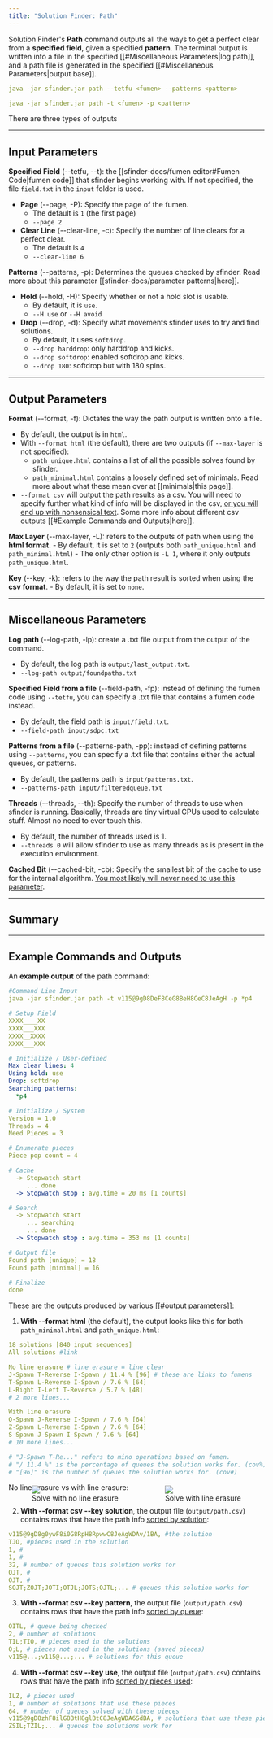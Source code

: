 ```yaml
---
title: "Solution Finder: Path"
---
```

Solution Finder's **Path** command outputs all the ways to get a perfect clear from a **specified field**, given a specified **pattern**. The terminal output is written into a file in the specified [[#Miscellaneous Parameters|log path]], and a path file is generated in the specified [[#Miscellaneous Parameters|output base]].
```YAML {title="Command Structure"}
java -jar sfinder.jar path --tetfu <fumen> --patterns <pattern>
```
```YAML {title="Shorthand Command Structure"}
java -jar sfinder.jar path -t <fumen> -p <pattern>
```

There are three types of outputs
___
## Input Parameters
**Specified Field** (--tetfu, --t): the [[sfinder-docs/fumen editor#Fumen Code|fumen code]] that sfinder begins working with. If not specified, the file `field.txt` in the `input` folder is used.
- **Page** (--page, -P): Specify the page of the fumen. 
	- The default is `1` (the first page)
	- `--page 2` 
- **Clear Line** (--clear-line, -c): Specify the number of line clears for a perfect clear. 
	- The default is `4`
	- `--clear-line 6`

**Patterns** (--patterns, -p): Determines the queues checked by sfinder. Read more about this parameter [[sfinder-docs/parameter patterns|here]].
- **Hold** (--hold, -H): Specify whether or not a hold slot is usable.
	- By default, it is `use`.
	- `--H use` or `--H avoid`
- **Drop** (--drop, -d): Specify what movements sfinder uses to try and find solutions.
	- By default, it uses `softdrop`. 
	- `--drop harddrop`: only harddrop and kicks.
	- `--drop softdrop`: enabled softdrop and kicks.
	- `--drop 180`: softdrop but with 180 spins.
___
## Output Parameters
**Format** (--format, -f): Dictates the way the path output is written onto a file.
- By default, the output is in `html`.
- With `--format html` (the default), there are two outputs (if `--max-layer` is not specified):
	- `path_unique.html` contains a list of all the possible solves found by sfinder.
	- `path_minimal.html` contains a loosely defined set of minimals. Read more about what these mean over at [[minimals|this page]].
- `--format csv` will output the path results as a csv. You will need to specify further what kind of info will be displayed in the csv, <u>or you will end up with nonsensical text</u>. Some more info about different csv outputs [[#Example Commands and Outputs|here]].

**Max Layer** (--max-layer, -L): refers to the outputs of path when using the **html format**.
	- By default, it is set to `2` (outputs both `path_unique.html` and `path_minimal.html`)
	- The only other option is `-L 1`, where it only outputs `path_unique.html`.

**Key** (--key, -k): refers to the way the path result is sorted when using the **csv format**.
	- By default, it is set to `none`.

___
## Miscellaneous Parameters
**Log path** (--log-path, -lp): create a .txt file output from the output of the command.
- By default, the log path is `output/last_output.txt`.
- `--log-path output/foundpaths.txt`

**Specified Field from a file** (--field-path, -fp): instead of defining the fumen code using `--tetfu`, you can specify a .txt file that contains a fumen code instead.
- By default, the field path is `input/field.txt`.
- `--field-path input/sdpc.txt`

**Patterns from a file** (--patterns-path, -pp): instead of defining patterns using `--patterns`, you can specify a .txt file that contains either the actual queues, or patterns.
- By default, the patterns path is `input/patterns.txt`.
- `--patterns-path input/filteredqueue.txt`

**Threads** (--threads, --th): Specify the number of threads to use when sfinder is running. Basically, threads are tiny virtual CPUs used to calculate stuff. Almost no need to ever touch this.
- By default, the number of threads used is 1.
- `--threads 0` will allow sfinder to use as many threads as is present in the execution environment.

**Cached Bit** (--cached-bit, -cb): Specify the smallest bit of the cache to use for the internal algorithm. <u>You most likely will never need to use this parameter</u>.
___
## Summary

___
## Example Commands and Outputs
An **example output** of the path command:
```YAML {title="Terminal Output"}
#Command Line Input
java -jar sfinder.jar path -t v115@9gD8DeF8CeG8BeH8CeC8JeAgH -p *p4

# Setup Field
XXXX____XX
XXXX___XXX
XXXX__XXXX
XXXX___XXX

# Initialize / User-defined
Max clear lines: 4
Using hold: use
Drop: softdrop
Searching patterns:
  *p4

# Initialize / System
Version = 1.0
Threads = 4
Need Pieces = 3

# Enumerate pieces
Piece pop count = 4

# Cache
  -> Stopwatch start
     ... done
  -> Stopwatch stop : avg.time = 20 ms [1 counts]

# Search
  -> Stopwatch start
     ... searching
     ... done
  -> Stopwatch stop : avg.time = 353 ms [1 counts]

# Output file
Found path [unique] = 18
Found path [minimal] = 16

# Finalize
done
```

These are the outputs produced by various [[#output parameters]]:

1. **With --format html** (the default), the output looks like this for both `path_minimal.html` and `path_unique.html`: 
```YAML {title="HTML Output"}
18 solutions [840 input sequences]
All solutions #link

No line erasure # line erasure = line clear
J-Spawn T-Reverse I-Spawn / 11.4 % [96] # these are links to fumens
T-Spawn L-Reverse I-Spawn / 7.6 % [64]
L-Right I-Left T-Reverse / 5.7 % [48]
# 2 more lines...

With line erasure
O-Spawn J-Reverse I-Spawn / 7.6 % [64]
Z-Spawn L-Reverse I-Spawn / 7.6 % [64]
S-Spawn J-Spawn I-Spawn / 7.6 % [64]
# 10 more lines...

# "J-Spawn T-Re..." refers to mino operations based on fumen.
# "/ 11.4 %" is the percentage of queues the solution works for. (cov%)
# "[96]" is the number of queues the solution works for. (cov#)
```

No line erasure vs with line erasure:
<div style="display: flex; justify-content: space-around; margin-top: -40px; margin-bottom: -20px;">
	<div>
		<figure>
		<img src="https://github.com/Hsterts/h-docs/blob/hugo/content/sfinder-docs/attachments/no_line_erasures.png?raw=true">
		<figcaption style="text-align: center;">Solve with no line erasure</figcaption>
		</figure>
	</div>
	<div>
		<figure>
		<img src="https://github.com/Hsterts/h-docs/blob/hugo/content/sfinder-docs/attachments/with_line_erasures.png?raw=true">
		<figcaption style="text-align: center;">Solve with line erasure</figcaption>
		</figure>
	</div>
</div>

2. **With --format csv --key solution**, the output file (`output/path.csv`) contains rows that have the path info <u>sorted by solution</u>:
```YAML {title="CSV Solution Sample Output"}
v115@9gD8g0ywF8i0G8RpH8RpwwC8JeAgWDAv/1BA, #the solution
TJO, #pieces used in the solution
1, #
1, #
32, # number of queues this solution works for
OJT, #
OJT, #
SOJT;ZOJT;JOTI;OTJL;JOTS;OJTL;... # queues this solution works for
```

3. **With --format csv --key pattern**, the output file (`output/path.csv`) contains rows that have the path info <u>sorted by queue</u>:
```YAML {title="CSV Pattern Sample Output"}
OITL, # queue being checked
2, # number of solutions
TIL;TIO, # pieces used in the solutions
O;L, # pieces not used in the solutions (saved pieces)
v115@...;v115@...;... # solutions for this queue
```

4. **With --format csv --key use**, the output file (`output/path.csv`) contains rows that have the path info <u>sorted by pieces used</u>:
```YAML {title="CSV Pattern Sample Output"}
ILZ, # pieces used
1, # number of solutions that use these pieces
64, # number of queues solved with these pieces
v115@9gD8zhF8ilG8BtH8glBtC8JeAgWDA6SdBA, # solutions that use these pieces
ZSIL;TZIL;... # queues the solutions work for
```